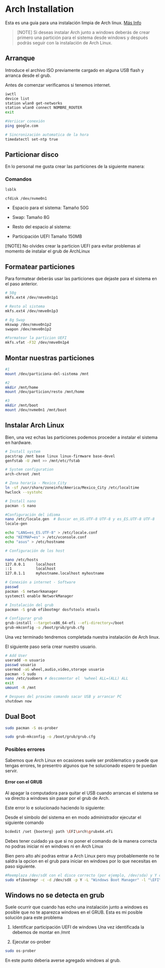 # Arch Installation

Esta es una guia para una instalación limpia de Arch linux.
[Más Info](https://wiki.archlinux.org/)

> [NOTE]
> Si deseas instalar Arch junto a windows deberás
> de crear primero una partición para el sistema
> desde windows y después podrás seguir con la instalación de Arch Linux.

## Arranque

Introduce el archivo ISO previamente cargado en
alguna USB flash y arranca desde el grub.

Antes de comenzar verificamos si tenemos internet.

```bash
iwctl
device list
station wlan0 get-networks
station wlan0 connect NOMBRE_ROUTER
exit

#Veriicar conexión
ping google.com

# Sincronización automatica de la hora
timedatectl set-ntp true

```

## Particionar disco

En lo personal me gusta crear las
particiones de la siguiente manera:

### Comandos

```bash
lsblk 

cfdisk /dev/nvme0n1
```

- Espacio para el sistema:
  Tamaño 50G

- Swap:
  Tamaño 8G

- Resto del espacio al sistema:

- Participación UEFI
  Tamaño 150MB

[!NOTE] No olvides crear la particion UEFI para evitar problemas al momento de instalar el grub de ArchLinux

## Formatear particiones

Para formatear deberás usar las
particiones que dejaste para el sistema
en el paso anterior.

```bash
# 50g
mkfs.ext4 /dev/nmve0n1p1

# Resto al sistema
mkfs.ext4 /dev/nmve0n1p3

# 8g Swap
mkswap /dev/nmve0n1p2
swapon /dev/nmve0n1p2

#Formatear la particion UEFI
mkfs.vfat -F32 /dev/nmve0n1p4
```

## Montar nuestras particiones

```bash
#1
mount /dev/particiona-del-sistema /mnt

#2
mkdir /mnt/home
mount /dev/particion/resto /mnt/home

#3
mkdir /mnt/boot
mount /dev/nvme0n1 /mnt/boot
```

## Instalar Arch Linux

Bien, una vez echas las particiones
podemos proceder a instalar el sistema
en hardware.

```bash
# Install system
pacstrap /mnt base linux linux-firmware base-devel
genfstab -U /mnt >> /mnt/etc/fstab

# System configuration
arch-chroot /mnt

# Zona horaria - Mexico_City
ln -sf /usr/share/zoneinfo/America/Mexico_City /etc/localtime
hwclock --systohc

# Install nano
pacman -S nano

#Configuración del idioma
nano /etc/locale.gen  # Buscar en_US.UTF-8 UTF-8 y es_ES.UTF-8 UTF-8
locale-gen

echo "LANG=es_ES.UTF-8" > /etc/locale.conf
echo "KEYMAP=es" > /etc/vconsole.conf
echo "asus" > /etc/hostname

# Configuración de los host

nano /etc/hosts
127.0.0.1     localhost
::1           localhost
127.0.1.1     myhostname.localhost myhostname

# Conexión a internet - Software
passwd
pacman -S networkmanager
systemctl enable NetworkManager

# Instalación del grub
pacman -S grub efibootmgr dosfstools mtools

# Configurar grub
grub-install --target=x86_64-efi --efi-directory=/boot
grub-mkconfig -o /boot/grub/grub.cfg
```

Una vez terminado tendremos completada
nuestra instalación de Arch linux.

El siguiente paso seria crear nuestro usuario.

```bash
# Add User
useradd -m usuario
passwd usuario
usermod -aG wheel,audio,video,storage usuario
pacman -S sudo
nano /etc/sudoers # descomentar el  %wheel ALL=(ALL) ALL
exit
umount -R /mnt

# Despues del proximo comando sacar USB y arrancar PC
shutdown now
```

## Dual Boot

```bash
sudo pacman -S os-prober

sudo grub-mkconfig -o /boot/grub/grub.cfg
```

### Posibles errores

Sabemos que Arch Linux en ocasiones
suele ser problematico y puede que tengas errores,
te presentro algunos que he solucionado
espero te puedan servir.

#### Error con el GRUB

Al apagar la computadora para
quitar el USB cuando arrancas
el sistema se va directo a windows
sin pasar por el grub de Arch.

Este error lo e solucionado haciendo lo siguiente:

Desde el simbolo del sistema en en modo administrador ejecutar el siguiente comando

```bash
bcdedit /set {bootmrg} path \EFI\arch\grubx64.efi
```

Debes tener cuidado ya que si no poner el comando de la manera
correcta no podras iniciar ni en windows ni en Arch Linux

Bien pero alto ahi podras entrar a Arch Linux pero muy probablemente
no te saldra la opcion en el grub para iniciar en windows por lo que
necesitas en paso siguiente.

```bash
#Reemplaza /dev/sdX con el disco correcto (por ejemplo, /dev/sda) y Y con el número de partición correcto (por ejemplo, 1).
sudo efibootmgr -c -d /dev/sdX -p Y -L "Windows Boot Manager" -l "\EFI\Microsoft\Boot\bootmgfw.efi"
```

## Windows no se detecta en grub

Suele ocurrir que cuando has echo una instalación
junto a windows es posible que no te aparezca windows
en el GRUB.
Esta es mi posible solución para este problema

1. Identificar participación UEFI de windows
Una vez identificada la debemos de montar en /mnt

2. Ejecutar os-prober

```bash
sudo os-prober
```

En este punto deberia averse agregado windows al grub.
